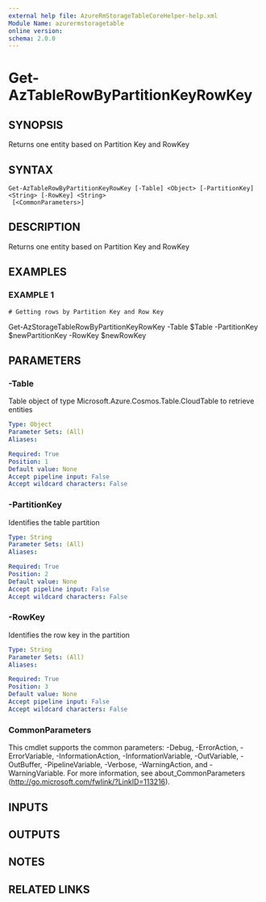 ```yaml
---
external help file: AzureRmStorageTableCoreHelper-help.xml
Module Name: azurermstoragetable
online version:
schema: 2.0.0
---
```


# Get-AzTableRowByPartitionKeyRowKey

## SYNOPSIS
Returns one entity based on Partition Key and RowKey

## SYNTAX

```
Get-AzTableRowByPartitionKeyRowKey [-Table] <Object> [-PartitionKey] <String> [-RowKey] <String>
 [<CommonParameters>]
```

## DESCRIPTION
Returns one entity based on Partition Key and RowKey

## EXAMPLES

### EXAMPLE 1
```
# Getting rows by Partition Key and Row Key
```

Get-AzStorageTableRowByPartitionKeyRowKey -Table $Table -PartitionKey $newPartitionKey -RowKey $newRowKey

## PARAMETERS

### -Table
Table object of type Microsoft.Azure.Cosmos.Table.CloudTable to retrieve entities

```yaml
Type: Object
Parameter Sets: (All)
Aliases:

Required: True
Position: 1
Default value: None
Accept pipeline input: False
Accept wildcard characters: False
```

### -PartitionKey
Identifies the table partition

```yaml
Type: String
Parameter Sets: (All)
Aliases:

Required: True
Position: 2
Default value: None
Accept pipeline input: False
Accept wildcard characters: False
```

### -RowKey
Identifies the row key in the partition

```yaml
Type: String
Parameter Sets: (All)
Aliases:

Required: True
Position: 3
Default value: None
Accept pipeline input: False
Accept wildcard characters: False
```

### CommonParameters
This cmdlet supports the common parameters: -Debug, -ErrorAction, -ErrorVariable, -InformationAction, -InformationVariable, -OutVariable, -OutBuffer, -PipelineVariable, -Verbose, -WarningAction, and -WarningVariable. For more information, see about_CommonParameters (http://go.microsoft.com/fwlink/?LinkID=113216).

## INPUTS

## OUTPUTS

## NOTES

## RELATED LINKS

